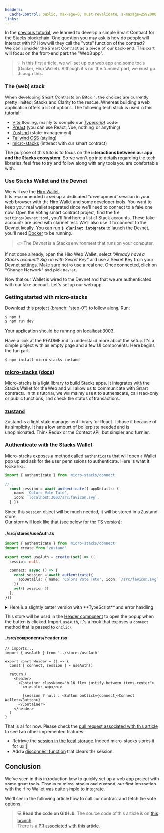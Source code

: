 ```yaml
---
headers:
  Cache-Control: public, max-age=0, must-revalidate, s-maxage=2592000
links:
---
```


In the [previous tutorial](/01-voting-clarity-smart-contract), we learned to develop a simple Smart Contract for the Stacks blockchain. One question you may ask is how do people will interact with it? How will they call the "vote" function of the contract?  
We can consider the Smart Contract as a piece of our back-end. This part will focus on the front-end part: the "Web3 app".

> :bulb: In this first article, we will set up our web app and some tools (Docker, Hiro Wallet). Although it's not the funniest part, we must go through this.

### The (web) stack

When developing Smart Contracts on Bitcoin, the choices are currently pretty limited; Stacks and Clarity to the rescue. Whereas building a web application offers a lot of options.
The following tech stack is used in this tutorial:
- [Vite](https://vitejs.dev/) (tooling, mainly to compile our [Typescript](https://www.typescriptlang.org/) code)
- [Preact](https://preactjs.com/) (you can use React, Vue, nothing, or anything)
- [Zustand](https://github.com/pmndrs/zustand) (state-management)
- [Tailwind CSS](https://tailwindcss.com/) (styling)
- [micro-stacks](https://github.com/fungible-systems/micro-stacks) (interact with our smart contract)

The purpose of this tuto is to focus on the **interactions between our app and the Stacks ecosystem**. So we won't go into details regarding the tech libraries, feel free to try and follow along with any tools you are comfortable with.

### Use Stacks Wallet and the Devnet

We will use the [Hiro Wallet](https://www.hiro.so/wallet#download).  
It is recommended to set up a dedicated "development" session in your web browser with the Hiro Wallet and some developer tools. You want to keep your real wallet separated since we'll need to connect to a fake one now. Open the Voting smart contract project, find the file `settings/Devnet.toml`, you'll find here a list of Stack accounts. These fake accounts are used with clarinet test. We'll also use it to connect to the Devnet locally. You can run **`$ clarinet integrate`** to launch the Devnet, you'll need [Docker](https://www.docker.com/) to be running.

> :point_right: The *Devnet* is a Stacks environment that runs on your computer.

If not done already, open the Hiro Web Wallet, select *"Already have a Stacks account? Sign in with Secret Key"* and use a Secret Key from your [Devnet settings](https://github.com/hugocaillard/clarity-voting-tuto/blob/343f47fc39be15ea856f01b6e13de5cd13da3f77/settings/Devnet.toml#L13). Make sure not to use a real one. Once connected, click on "Change Network" and pick `Devnet`.

Now that our Wallet is wired to the Devnet and that we are authenticated with our fake account. Let's set up our web app.

### Getting started with micro-stacks

Download [this project (branch: "step-0")](https://github.com/hugocaillard/color-webapp-tuto/tree/step-0) to follow along. Run:
```bash
$ npm i
$ npm run dev
```
Your application should be running on [localhost:3003](http://localhost:3003/).

Have a look at the README.md to understand more about the setup. It's a simple project with an empty page and a few UI components. Here begins the fun part.

```bash
$ npm install micro-stacks zustand
```

### [micro-stacks](https://micro-stacks.dev/) ([docs](https://docs.micro-stacks.dev/))

Micro-stacks is a light library to build Stacks apps. It integrates with the Stacks Wallet for the Web and will allow us to communicate with Smart contracts. In this tutorial, we will mainly use it to authenticate, call read-only or public functions, and check the status of transactions.

### [zustand](https://github.com/pmndrs/zustand)

Zustand is a light state management library for React. I chose it because of its simplicity. It has a low amount of boilerplate needed and is unopinionated. Think Redux or the Context API, but simpler and funnier.

### Authenticate with the Stacks Wallet

Micro-stacks exposes a method called `authenticate` that will open a Wallet pop up and ask for the user permissions to authenticate. Here is what it looks like:

```ts
import { authenticate } from 'micro-stacks/connect'

// ...
  const session = await authenticate({ appDetails: {
    name: 'Colors Vote Tuto',
    icon: `localhost:3003/src/favicon.svg`,
  } })
```

Since this `session` object will be much needed, it will be stored in a Zustand store.  
Our store will look like that (see below for the TS version):

#### ./src/stores/useAuth.ts
```ts
import { authenticate } from 'micro-stacks/connect'
import create from 'zustand'

export const useAuth = create((set) => ({
  session: null,

  connect: async () => {
    const session = await authenticate({
      appDetails: { name: 'Colors Vote Tuto', icon: `/src/favicon.svg` },
    })
    set({ session })
  },
}))

```

<details>
<summary>Here is a slightly better version with **TypeScript** and error handling</summary>

#### ./src/stores/useAuth.ts
```ts
import { StacksSessionState, authenticate } from 'micro-stacks/connect'
import create from 'zustand'

interface AuthStore {
  session: StacksSessionState | null
  connect: () => Promise<void>
}

const appDetails = {
  name: 'Colors Vote Tuto',
  icon: `localhost:3003/src/favicon.svg`,
}

export const useAuth = create<AuthStore>((set) => ({
  session: null,

  connect: async () => {
    try {
      const session = await authenticate({ appDetails })
      if (!session) throw new Error('invalid session')
      set({ session })
    } catch (err) {
      console.warn(err)
    }
  },
}))
```
</details>

This store will be used in the [Header component](https://github.com/hugocaillard/color-webapp-tuto/blob/step-0/src/components/Header.tsx) to open the popup when the button is clicked. Import `useAuth`, it's a hook that exposes a `connect` method that is passed to `onClick`.

#### ./src/components/Header.tsx
```tsx
// imports...
import { useAuth } from '../stores/useAuth'

export const Header = () => {
  const { connect, session } = useAuth()

  return (
    <header>
      <Container className="h-16 flex justify-between items-center">
        <H1>Color App</H1>

        {session ? null : <Button onClick={connect}>Connect Wallet</Button>}
      </Container>
    </header>
  )
}
```

That is all for now. Please check the [pull request associated with this article](https://github.com/hugocaillard/color-webapp-tuto/pull/1) to see two other implemented features:
- Retrieve the [session in the local storage](https://github.com/hugocaillard/color-webapp-tuto/blob/227b2019b6f10184696b6d0af6b3ec7f22596dde/src/stores/useAuth.ts#L15-L25). Indeed micro-stacks stores it for us :muscle:
- Add a [disconnect function](https://github.com/hugocaillard/color-webapp-tuto/blob/227b2019b6f10184696b6d0af6b3ec7f22596dde/src/stores/useAuth.ts#L30-L33) that clears the session.

## Conclusion

We've seen in this introduction how to quickly set up a web app project with some great tools. Thanks to micro-stacks and zustand, our first interaction with the Hiro Wallet was quite simple to integrate.

We'll see in the following article how to call our contract and fetch the vote options.

> 💻 **Read the code on GitHub**. The source code of this article is on [this branch](https://github.com/hugocaillard/color-webapp-tuto/tree/step-1).  
> There is a [PR associated with this article](https://github.com/hugocaillard/color-webapp-tuto/pull/1).
